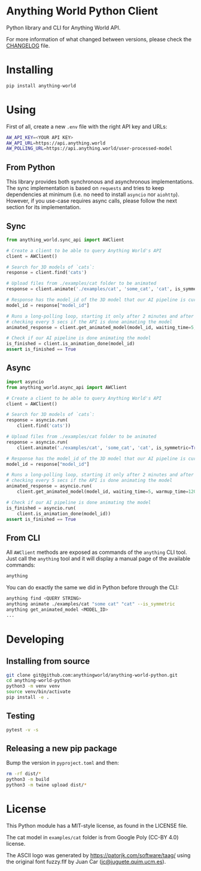 # Anything World Python Client

Python library and CLI for Anything World API.

For more information of what changed between versions, please check the
[CHANGELOG](./CHANGELOG.md) file.

# Installing

```bash
pip install anything-world
```

# Using

First of all, create a new `.env` file with the right API key and URLs:

```bash
AW_API_KEY=<YOUR API KEY>
AW_API_URL=https://api.anything.world
AW_POLLING_URL=https://api.anything.world/user-processed-model
```

## From Python

This library provides both synchronous and asynchronous implementations.
The sync implementation is based on `requests` and tries to keep dependencies
at minimum (i.e. no need to install `asyncio` nor `aiohttp`). However,
if you use-case requires async calls, please follow the next section for its
implementation.

## Sync

```python
from anything_world.sync_api import AWClient

# Create a client to be able to query Anything World's API
client = AWClient()

# Search for 3D models of `cats`:
response = client.find('cats')

# Upload files from ./examples/cat folder to be animated
response = client.animate('./examples/cat', 'some_cat', 'cat', is_symmetric=True)

# Response has the model_id of the 3D model that our AI pipeline is currently animating
model_id = response["model_id"]

# Runs a long-polling loop, starting it only after 2 minutes and after that,
# checking every 5 secs if the API is done animating the model
animated_response = client.get_animated_model(model_id, waiting_time=5, warmup_time=120)

# Check if our AI pipeline is done animating the model
is_finished = client.is_animation_done(model_id)
assert is_finished == True
```

## Async

```python
import asyncio
from anything_world.async_api import AWClient

# Create a client to be able to query Anything World's API
client = AWClient()

# Search for 3D models of `cats`:
response = asyncio.run(
    client.find('cats'))

# Upload files from ./examples/cat folder to be animated
response = asyncio.run(
    client.animate('./examples/cat', 'some_cat', 'cat', is_symmetric=True))

# Response has the model_id of the 3D model that our AI pipeline is currently animating
model_id = response["model_id"]

# Runs a long-polling loop, starting it only after 2 minutes and after that,
# checking every 5 secs if the API is done animating the model
animated_response = asyncio.run(
    client.get_animated_model(model_id, waiting_time=5, warmup_time=120))

# Check if our AI pipeline is done animating the model
is_finished = asyncio.run(
    client.is_animation_done(model_id))
assert is_finished == True
```

## From CLI

All `AWClient` methods are exposed as commands of the `anything` CLI tool.
Just call the `anything` tool and it will display a manual page of the
available commands:

```bash
anything
```

You can do exactly the same we did in Python before through the CLI:

```bash
anything find <QUERY STRING>
anything animate ./examples/cat "some cat" "cat" --is_symmetric
anything get_animated_model <MODEL_ID>
...
```

# Developing

## Installing from source

```bash
git clone git@github.com:anythingworld/anything-world-python.git
cd anything-world-python
python3 -m venv venv
source venv/bin/activate
pip install -e .
```

## Testing

```bash
pytest -v -s
```

## Releasing a new pip package

Bump the version in `pyproject.toml` and then:

```bash
rm -rf dist/*
python3 -m build
python3 -m twine upload dist/*
```

# License

This Python module has a MIT-style license, as found in the LICENSE file.

The cat model in `examples/cat` folder is from Google Poly (CC-BY 4.0) license.

The ASCII logo was generated by https://patorjk.com/software/taag/ using the
original font fuzzy.flf by Juan Car (jc@juguete.quim.ucm.es).
